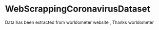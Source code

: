 # WebScrappingCoronavirusDataset
Data has been extracted from worldometer website , Thanks worldometer
